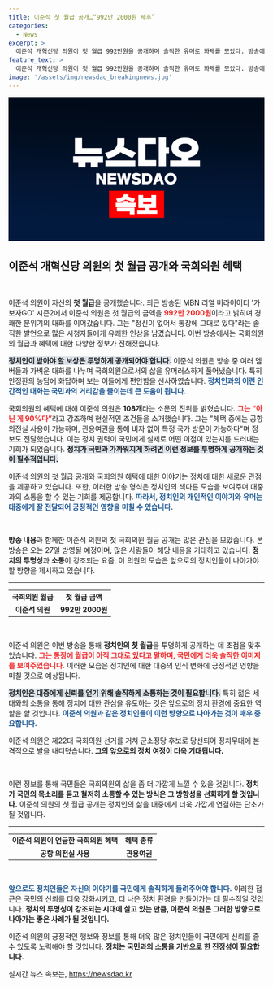 ```yaml
---
title: 이준석 첫 월급 공개…“992만 2000원 세후”
categories:
  - News
excerpt: >
  이준석 개혁신당 의원이 첫 월급 992만원을 공개하며 솔직한 유머로 화제를 모았다. 방송에서는 국회의원의 혜택에 대한 진실도 밝혀져, 그의 뒷이야기에 대한 궁금증이 증폭된다. 클릭해 자세한 내용을 확인해보세요!
feature_text: >
  이준석 개혁신당 의원이 첫 월급 992만원을 공개하며 솔직한 유머로 화제를 모았다. 방송에서는 국회의원의 혜택에 대한 진실도 밝혀져, 그의 뒷이야기에 대한 궁금증이 증폭된다. 클릭해 자세한 내용을 확인해보세요!
image: '/assets/img/newsdao_breakingnews.jpg'
---
```


<p><img src="/assets/img/newsdao_breakingnews.jpg" alt="bookingtag 속보" /></p>

<h2 data-ke-size="size26">이준석 개혁신당 의원의 첫 월급 공개와 국회의원 혜택</h2>

<p data-ke-size="size16">&nbsp;</p>

<p>이준석 의원이 자신의 <b>첫 월급</b>을 공개했습니다. 최근 방송된 MBN 리얼 버라이어티 '가보자GO' 시즌2에서 이준석 의원은 첫 월급의 금액을 <b><span style="color: #ee2323;">992만 2000원</span></b>이라고 밝히며 경쾌한 분위기의 대화를 이어갔습니다. 그는 "정신이 없어서 통장에 그대로 있다"라는 솔직한 발언으로 많은 시청자들에게 유쾌한 인상을 남겼습니다. 이번 방송에서는 국회의원의 월급과 혜택에 대한 다양한 정보가 전해졌습니다.</p>

<p><b><span style="background-color: #21538527;">정치인이 받아야 할 보상은 투명하게 공개되어야 합니다.</span></b> 이준석 의원은 방송 중 여러 멤버들과 가벼운 대화를 나누며 국회의원으로서의 삶을 유머러스하게 풀어냈습니다. 특히 안정환의 농담에 화답하며 보는 이들에게 편안함을 선사하였습니다. <b><span style="color: #1a5490;">정치인과의 이런 인간적인 대화는 국민과의 거리감을 줄이는데 큰 도움이 됩니다.</span></b></p>

<p>국회의원의 혜택에 대해 이준석 의원은 <b>108개</b>라는 소문의 진위를 밝혔습니다. <b><span style="color: #ee2323;">그는 “아닌 게 90%다”</span></b>라고 강조하며 현실적인 조건들을 소개했습니다. 그는 "혜택 중에는 공항 의전실 사용이 가능하며, 관용여권을 통해 비자 없이 특정 국가 방문이 가능하다"며 정보도 전달했습니다. 이는 정치 권력이 국민에게 실제로 어떤 이점이 있는지를 드러내는 기회가 되었습니다. <b><span style="background-color: #21538527;">정치가 국민과 가까워지게 하려면 이런 정보를 투명하게 공개하는 것이 필수적입니다.</span></b></p>

<p>이준석 의원의 첫 월급 공개와 국회의원 혜택에 대한 이야기는 정치에 대한 새로운 관점을 제공하고 있습니다. 또한, 이러한 방송 형식은 정치인의 색다른 모습을 보여주며 대중과의 소통을 할 수 있는 기회를 제공합니다. <b><span style="color: #1a5490;">따라서, 정치인의 개인적인 이야기와 유머는 대중에게 잘 전달되어 긍정적인 영향을 미칠 수 있습니다.</span></b> </p>

<p data-ke-size="size16">&nbsp;</p>

<p><b>방송 내용</b>과 함께한 이준석 의원의 첫 국회의원 월급 공개는 많은 관심을 모았습니다. 본 방송은 오는 27일 방영될 예정이며, 많은 사람들이 해당 내용을 기대하고 있습니다. <b>정치의 투명성</b>과 <b>소통</b>이 강조되는 요즘, 이 의원의 모습은 앞으로의 정치인들이 나아가야 할 방향을 제시하고 있습니다. </p>

<hr>

<table style="width: 100%;">
<tr>
<td style="text-align: center; height: 17px;"><b>국회의원 월급</b></td>
<td style="text-align: center; height: 17px;"><b>첫 월급 금액</b></td>
</tr>
<tr>
<td style="text-align: center; height: 17px;"><b>이준석 의원</b></td>
<td style="text-align: center; height: 17px;"><b>992만 2000원</b></td>
</tr>
</table>

<p data-ke-size="size16">&nbsp;</p> 

<p>이준석 의원은 이번 방송을 통해 <b>정치인의 첫 월급</b>을 투명하게 공개하는 데 초점을 맞추었습니다. <b><span style="color: #ee2323;">그는 통장에 월급이 아직 그대로 있다고 말하며, 국민에게 더욱 솔직한 이미지를 보여주었습니다.</span></b> 이러한 모습은 정치인에 대한 대중의 인식 변화에 긍정적인 영향을 미칠 것으로 예상됩니다. </p>

<p><b><span style="background-color: #21538527;">정치인은 대중에게 신뢰를 얻기 위해 솔직하게 소통하는 것이 필요합니다.</span></b> 특히 젊은 세대와의 소통을 통해 정치에 대한 관심을 유도하는 것은 앞으로의 정치 환경에 중요한 역할을 할 것입니다. <b><span style="color: #1a5490;">이준석 의원과 같은 정치인들이 이런 방향으로 나아가는 것이 매우 중요합니다.</span></b> </p>

<p>이준석 의원은 제22대 국회의원 선거를 거쳐 군소정당 후보로 당선되어 정치무대에 본격적으로 발을 내디뎠습니다. <b>그의 앞으로의 정치 여정이 더욱 기대됩니다.</b></p>

<p data-ke-size="size16">&nbsp;</p>

<p>이런 정보를 통해 국민들은 국회의원의 삶을 좀 더 가깝게 느낄 수 있을 것입니다. <b>정치가 국민의 목소리를 듣고 철저히 소통할 수 있는 방식은 그 방향성을 선회하게 할 것입니다.</b> 이준석 의원의 첫 월급 공개는 정치인의 삶을 대중에게 더욱 가깝게 연결하는 단초가 될 것입니다. </p>

<hr>

<table style="width: 100%;">
<tr>
<td style="text-align: center; height: 17px;"><b>이준석 의원이 언급한 국회의원 혜택</b></td>
<td style="text-align: center; height: 17px;"><b>혜택 종류</b></td>
</tr>
<tr>
<td style="text-align: center; height: 17px;"><b>공항 의전실 사용</b></td>
<td style="text-align: center; height: 17px;"><b>관용여권</b></td>
</tr>
</table>

<p data-ke-size="size16">&nbsp;</p>

<p><b><span style="color: #1a5490;">앞으로도 정치인들은 자신의 이야기를 국민에게 솔직하게 들려주어야 합니다.</span></b> 이러한 접근은 국민의 신뢰를 더욱 강화시키고, 더 나은 정치 환경을 만들어가는 데 필수적일 것입니다. <b>정치의 투명성이 강조되는 시대에 살고 있는 만큼, 이준석 의원은 그러한 방향으로 나아가는 좋은 사례가 될 것입니다.</b> </p>

<p>이준석 의원의 긍정적인 행보와 정보를 통해 더욱 많은 정치인들이 국민에게 신뢰를 줄 수 있도록 노력해야 할 것입니다. <b>정치는 국민과의 소통을 기반으로 한 진정성이 필요합니다.</b></p>
실시간 뉴스 속보는, <a href="https://newsdao.kr" rel="dofollow">https://newsdao.kr</a>


